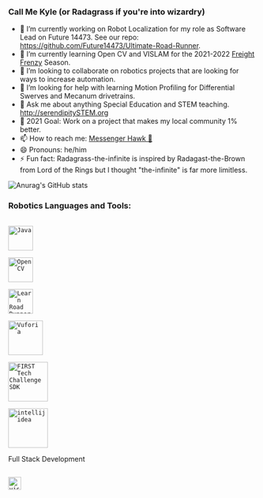 ### Call Me Kyle (or Radagrass if you're into wizardry)

<!--
**Radagrass-the-infinite/Radagrass-the-infinite** is a ✨ _special_ ✨ repository because its `README.md` (this file) appears on your GitHub profile.

Here are some ideas to get you started:

- 🔭 I’m currently working on ...
- 🌱 I’m currently learning ...
- 👯 I’m looking to collaborate on ...
- 🤔 I’m looking for help with ...
- 💬 Ask me about ...
- 📫 How to reach me: ...
- 😄 Pronouns: ...
- ⚡ Fun fact: ...
-->
- 🔭 I’m currently working on Robot Localization for my role as Software Lead on Future 14473. See our repo: https://github.com/Future14473/Ultimate-Road-Runner.
- 🌱 I’m currently learning Open CV and VISLAM for the 2021-2022 [Freight Frenzy](https://info.firstinspires.org/firstforward?utm_source=first-inspires&utm_medium=promo&utm_campaign=fir-registration-022#hs_cos_wrapper_ftc_photo) Season.
- 👯 I’m looking to collaborate on robotics projects that are looking for ways to increase automation.
- 🤔 I’m looking for help with learning Motion Profiling for Differential Swerves and Mecanum drivetrains.
- 💬 Ask me about anything Special Education and STEM teaching. http://serendipitySTEM.org
- 🥅 2021 Goal: Work on a project that makes my local community 1% better.
- 📫 How to reach me: [Messenger Hawk 🦅](mailto:ng.kyle101@gmail.com)
- 😄 Pronouns: he/him
- ⚡ Fun fact: Radagrass-the-infinite is inspired by Radagast-the-Brown from Lord of the Rings but I thought "the-infinite" is far more limitless.

![Anurag's GitHub stats](https://github-readme-stats.vercel.app/api?username=Radagrass-the-infinite&theme=algolia&show_icons=true)

### Robotics Languages and Tools:
[<code>
<img alt="Java" width="50px" src="https://i.pinimg.com/originals/e9/94/61/e99461fdd5b3db8bdb3081d8acf5e524.png" />
</code>](https://www.java.com/en/)
[<code>
<img alt="Open CV" width="50px" src="https://opencv.org/wp-content/uploads/2020/07/cropped-OpenCV_logo_white_600x.png" />
</code>](https://opencv.org)
[<code>
<img alt="Learn Road Runner" width="50px" src="https://www.learnroadrunner.com/assets/baby/baby-rr.svg" />
</code>](https://www.learnroadrunner.com)
[<code>
<img alt="Vuforia" width="70px" src="https://www.ptc.com/dist/ptc/images/ptc-favicon-144x144-gray.png" />
</code>](https://www.ptc.com/en/products/vuforia)
[<code>
<img alt="FIRST Tech Challenge SDK" width="80px" src="https://www.bostontechmom.com/wp-content/uploads/2019/03/FIRST-Logo.gif" />
</code>](https://www.firstinspires.org/robotics/ftc)
[<code>
<img alt="intellij idea" width="80px" src="https://img.icons8.com/color/240/000000/intellij-idea.png" />
</code>](https://www.jetbrains.com/idea/)

Full Stack Development


[<code>
<img alt="visual studio code" width="26px" src="https://img.icons8.com/fluent/240/000000/visual-studio-code-2019.png" />
</code>](https://code.visualstudio.com/)


